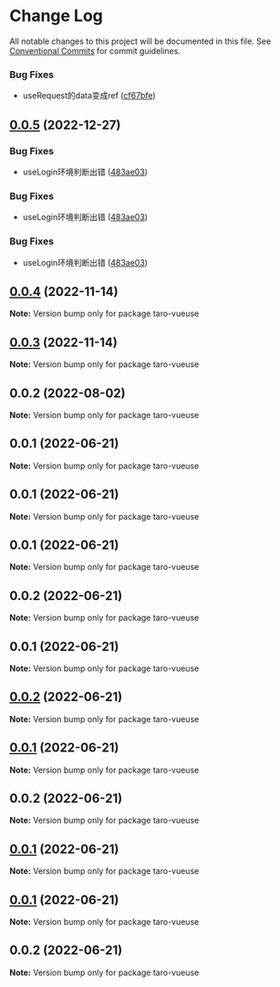 # Change Log

All notable changes to this project will be documented in this file.
See [Conventional Commits](https://conventionalcommits.org) for commit guidelines.

### Bug Fixes

* useRequest的data变成ref ([cf67bfe](https://github.com/zj-wukewei/taro-vueuse/commit/cf67bfe563a67cea7b9260e315022f0e0f9e3c48))





## [0.0.5](https://github.com/zj-wukewei/taro-vueuse/compare/taro-vueuse-v0.0.4...taro-vueuse-v0.0.5) (2022-12-27)


### Bug Fixes

* useLogin环境判断出错 ([483ae03](https://github.com/zj-wukewei/taro-vueuse/commit/483ae03fb50fb8298a7877982f2c1d3d182296c5))





### Bug Fixes

* useLogin环境判断出错 ([483ae03](https://github.com/zj-wukewei/taro-vueuse/commit/483ae03fb50fb8298a7877982f2c1d3d182296c5))




### Bug Fixes

* useLogin环境判断出错 ([483ae03](https://github.com/zj-wukewei/taro-vueuse/commit/483ae03fb50fb8298a7877982f2c1d3d182296c5))





## [0.0.4](https://github.com/zj-wukewei/taro-vueuse/compare/taro-vueuse-v0.0.3...taro-vueuse-v0.0.4) (2022-11-14)

**Note:** Version bump only for package taro-vueuse





## [0.0.3](https://github.com/zj-wukewei/taro-vueuse/compare/taro-vueuse-v0.0.2...taro-vueuse-v0.0.3) (2022-11-14)

**Note:** Version bump only for package taro-vueuse





## 0.0.2 (2022-08-02)

**Note:** Version bump only for package taro-vueuse





## 0.0.1 (2022-06-21)

**Note:** Version bump only for package taro-vueuse





## 0.0.1 (2022-06-21)

**Note:** Version bump only for package taro-vueuse





## 0.0.1 (2022-06-21)

**Note:** Version bump only for package taro-vueuse





## 0.0.2 (2022-06-21)

**Note:** Version bump only for package taro-vueuse





## 0.0.1 (2022-06-21)

**Note:** Version bump only for package taro-vueuse





## [0.0.2](https://github.com/zj-wukewei/taro-vueuse/compare/taro-vueuse0.0.2...taro-vueuse0.0.2) (2022-06-21)

**Note:** Version bump only for package taro-vueuse





## [0.0.1](https://github.com/zj-wukewei/taro-vueuse/compare/taro-vueuse0.0.2...taro-vueuse0.0.1) (2022-06-21)

**Note:** Version bump only for package taro-vueuse





## 0.0.2 (2022-06-21)

**Note:** Version bump only for package taro-vueuse





## [0.0.1](https://github.com/zj-wukewei/taro-vueuse/compare/taro-vueuse0.0.1...taro-vueuse0.0.1) (2022-06-21)

**Note:** Version bump only for package taro-vueuse





## [0.0.1](https://github.com/zj-wukewei/taro-vueuse/compare/taro-vueuse0.0.2...taro-vueuse0.0.1) (2022-06-21)

**Note:** Version bump only for package taro-vueuse





## 0.0.2 (2022-06-21)

**Note:** Version bump only for package taro-vueuse

